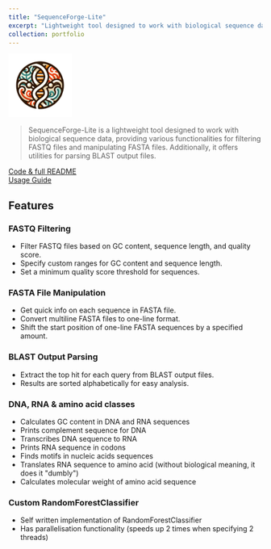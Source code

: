 ```yaml
---
title: "SequenceForge-Lite"
excerpt: "Lightweight tool designed to work with biological sequence data, providing various functionalities for filtering FASTQ files and manipulating FASTA files<br/><img src='/images/500x300/SequenceForge-Lite500x300.png'>"
collection: portfolio
---
```


<img src='/images/SequenceForge-Lite.png' width="25%">

> SequenceForge-Lite is a lightweight tool designed to work with biological sequence data, providing various functionalities for filtering FASTQ files and manipulating FASTA files. Additionally, it offers utilities for parsing BLAST output files.

<a href="https://github.com/iliapopov17/SequenceForge-Lite"><i class="fab fa-fw fa-github zoom" aria-hidden="true"></i> Code & full README </a><br>
<a href="https://iliapopov17.github.io/SequenceForge-Lite/"><i class="fas fa-fw fa-link zoom" aria-hidden="true"></i> Usage Guide </a>

## Features
### FASTQ Filtering
- Filter FASTQ files based on GC content, sequence length, and quality score.
- Specify custom ranges for GC content and sequence length.
- Set a minimum quality score threshold for sequences.
### FASTA File Manipulation
- Get quick info on each sequence in FASTA file.
- Convert multiline FASTA files to one-line format.
- Shift the start position of one-line FASTA sequences by a specified amount.
### BLAST Output Parsing
- Extract the top hit for each query from BLAST output files.
- Results are sorted alphabetically for easy analysis.
### DNA, RNA & amino acid classes
- Calculates GC content in DNA and RNA sequences
- Prints complement sequence for DNA
- Transcribes DNA sequence to RNA
- Prints RNA sequence in codons
- Finds motifs in nucleic acids sequences
- Translates RNA sequence to amino acid (without biological meaning, it does it "dumbly")
- Calculates molecular weight of amino acid sequence
### Custom RandomForestClassifier
- Self written implementation of RandomForestClassifier
- Has parallelisation functionality (speeds up 2 times when specifying 2 threads)